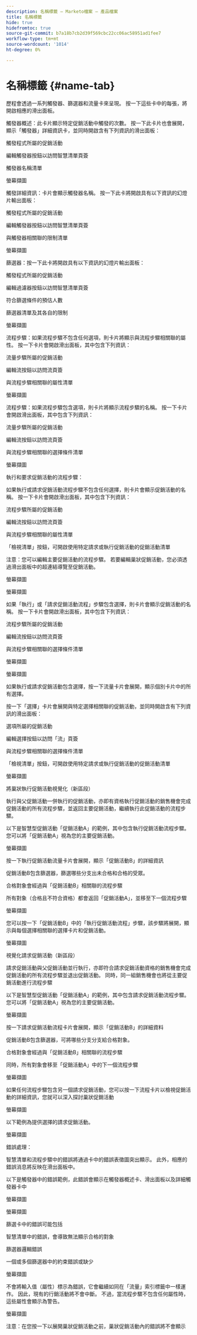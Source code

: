```yaml
---
description: 名稱標籤 — Marketo檔案 — 產品檔案
title: 名稱標籤
hide: true
hidefromtoc: true
source-git-commit: b7a18b7cb2d39f569cbc22cc06ac58951ad1fee7
workflow-type: tm+mt
source-wordcount: '1014'
ht-degree: 0%

---
```


# 名稱標籤 {#name-tab}

歷程會透過一系列觸發器、篩選器和流量卡來呈現。 按一下這些卡中的每張，將開啟相應的滑出面板。

觸發器概述：此卡片顯示特定促銷活動中觸發的次數。 按一下此卡片也會展開，顯示「觸發器」詳細資訊卡，並同時開啟含有下列資訊的滑出面板：

觸發程式所屬的促銷活動

編輯觸發器按鈕以訪問智慧清單頁簽

觸發器名稱清單

螢幕擷圖

觸發詳細資訊：卡片會顯示觸發器名稱。 按一下此卡將開啟具有以下資訊的幻燈片輸出面板：

觸發程式所屬的促銷活動

編輯觸發器按鈕以訪問智慧清單頁簽

與觸發器相關聯的限制清單

螢幕擷圖

篩選器：按一下此卡將開啟具有以下資訊的幻燈片輸出面板：

觸發程式所屬的促銷活動

編輯過濾器按鈕以訪問智慧清單頁簽

符合篩選條件的預估人數

篩選器清單及其各自的限制

螢幕擷圖

流程步驟：如果流程步驟不包含任何選項，則卡片將顯示與流程步驟相關聯的屬性。 按一下卡片會開啟滑出面板，其中包含下列資訊：

流量步驟所屬的促銷活動

編輯流按鈕以訪問流頁簽

與流程步驟相關聯的屬性清單

螢幕擷圖

流程步驟：如果流程步驟包含選項，則卡片將顯示流程步驟的名稱。 按一下卡片會開啟滑出面板，其中包含下列資訊：

流量步驟所屬的促銷活動

編輯流按鈕以訪問流頁簽

與流程步驟相關聯的選擇條件清單

螢幕擷圖

執行和要求促銷活動的流程步驟：

如果執行或請求促銷活動流程步驟不包含任何選擇，則卡片會顯示促銷活動的名稱。 按一下卡片會開啟滑出面板，其中包含下列資訊：

流程步驟所屬的促銷活動

編輯流按鈕以訪問流頁簽

與流程步驟相關聯的屬性清單

「檢視清單」按鈕，可開啟使用特定請求或執行促銷活動的促銷活動清單

注意：您可以編輯主要促銷活動的流程步驟。 若要編輯巢狀促銷活動，您必須透過滑出面板中的超連結導覽至促銷活動。

螢幕擷圖

螢幕擷圖

如果「執行」或「請求促銷活動流程」步驟包含選擇，則卡片會顯示促銷活動的名稱。 按一下卡片會開啟滑出面板，其中包含下列資訊：

流程步驟所屬的促銷活動

編輯流按鈕以訪問流頁簽

與流程步驟相關聯的選擇條件清單

螢幕擷圖

螢幕擷圖

如果執行或請求促銷活動包含選擇，按一下流量卡片會展開，顯示個別卡片中的所有選擇。

按一下「選擇」卡片會展開與特定選擇相關聯的促銷活動，並同時開啟含有下列資訊的滑出面板：

選項所屬的促銷活動

編輯選擇按鈕以訪問「流」頁簽

與流程步驟相關聯的選擇條件清單

「檢視清單」按鈕，可開啟使用特定請求或執行促銷活動的促銷活動清單

螢幕擷圖

將巢狀執行促銷活動視覺化（新區段）

執行與父促銷活動一併執行的促銷活動，亦即有資格執行促銷活動的銷售機會完成促銷活動的所有流程步驟，並返回主要促銷活動，繼續執行此促銷活動的流程步驟。

以下是智慧型促銷活動「促銷活動A」的範例，其中包含執行促銷活動流程步驟。 您可以將「促銷活動A」視為您的主要促銷活動。

螢幕擷圖

按一下執行促銷活動流量卡片會展開，顯示「促銷活動B」的詳細資訊

促銷活動B包含篩選器，篩選哪些分支出未合格和合格的受眾。

合格對象會經過與「促銷活動B」相關聯的流程步驟

所有對象（合格且不符合資格）都會返回「促銷活動A」，並移至下一個流程步驟

螢幕擷圖

您可以按一下「促銷活動B」中的「執行促銷活動流程」步驟，該步驟將展開，顯示與每個選擇相關聯的選擇卡片和促銷活動。

螢幕擷圖

視覺化請求促銷活動（新區段）

請求促銷活動與父促銷活動並行執行，亦即符合請求促銷活動資格的銷售機會完成促銷活動的所有流程步驟並退出促銷活動。 同時，同一組銷售機會也將從主要促銷活動進行流程步驟

以下是智慧型促銷活動「促銷活動A」的範例，其中包含請求促銷活動流程步驟。 您可以將「促銷活動A」視為您的主要促銷活動。

螢幕擷圖

按一下請求促銷活動流程卡片會展開，顯示「促銷活動B」的詳細資料

促銷活動B包含篩選器，可將哪些分支分支給合格對象。

合格對象會經過與「促銷活動B」相關聯的流程步驟

同時，所有對象會移至「促銷活動A」中的下一個流程步驟

螢幕擷圖

如果任何流程步驟包含另一個請求促銷活動，您可以按一下流程卡片以檢視促銷活動的詳細資訊，您就可以深入探討巢狀促銷活動

螢幕擷圖

以下範例為提供選擇的請求促銷活動。

螢幕擷圖

錯誤處理：

智慧清單和流程步驟中的錯誤將通過卡中的錯誤表徵圖突出顯示。 此外，相應的錯誤消息將反映在滑出面板中。

以下是觸發器中的錯誤範例，此錯誤會顯示在觸發器概述卡、滑出面板以及詳細觸發器卡中

螢幕擷圖

螢幕擷圖

篩選卡中的錯誤可能包括

智慧清單中的錯誤，會導致無法顯示合格的對象

篩選器邏輯錯誤

一個或多個篩選器中的約束錯誤或缺少

螢幕擷圖

不會將輸入值（屬性）標示為錯誤，它會繼續如同在「流量」索引標籤中一樣運作。 因此，現有的行銷活動將不會中斷。 不過，當流程步驟不包含任何屬性時，這些屬性會顯示為警告。

螢幕擷圖

注意：在您按一下以展開巢狀促銷活動之前，巢狀促銷活動內的錯誤將不會顯示
